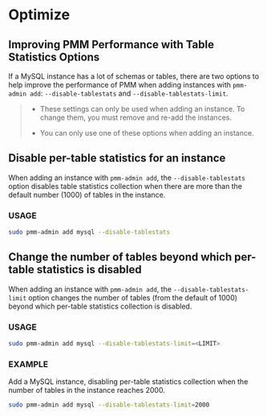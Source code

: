 # Optimize

## Improving PMM Performance with Table Statistics Options

If a MySQL instance has a lot of schemas or tables, there are two options to help improve the performance of PMM when adding instances with `pmm-admin add`: `--disable-tablestats` and `--disable-tablestats-limit`.

> - These settings can only be used when adding an instance. To change them, you must remove and re-add the instances.
>
> - You can only use one of these options when adding an instance.

## Disable per-table statistics for an instance

When adding an instance with `pmm-admin add`, the `--disable-tablestats` option disables table statistics collection when there are more than the default number (1000) of tables in the instance.

### USAGE

```sh
sudo pmm-admin add mysql --disable-tablestats
```

## Change the number of tables beyond which per-table statistics is disabled

When adding an instance with `pmm-admin add`, the `--disable-tablestats-limit` option changes the number of tables (from the default of 1000) beyond which per-table statistics collection is disabled.

### USAGE

```sh
sudo pmm-admin add mysql --disable-tablestats-limit=<LIMIT>
```

### EXAMPLE

Add a MySQL instance, disabling per-table statistics collection when the number of tables in the instance reaches 2000.

```sh
sudo pmm-admin add mysql --disable-tablestats-limit=2000
```

